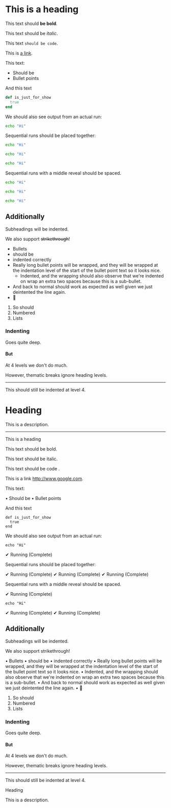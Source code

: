 # This is a heading <r section="all"/>

This text should **be bold**.

This text should be _italic_.

This text `should be code`.

This is [a link](http://www.google.com).

This text:

* Should be
* Bullet points

And this text

<r reveal-only />

``` ruby 
def is_just_for_show
  true
end
```

We should also see output from an actual run:

<r stdout />

``` bash
echo "Hi"
```

Sequential runs should be placed together:

``` bash
echo "Hi"
```

``` bash
echo "Hi"
```

``` bash
echo "Hi"
```

Sequential runs with a middle reveal should be spaced.

``` bash
echo "Hi"
```

<r reveal />

``` bash
echo "Hi"
```

``` bash
echo "Hi"
```


## Additionally

Subheadings will be indented.

We also support ~~strikethrough~~!

* Bullets 
* should be 
* indented correctly
* Really long bullet points will be wrapped, and they will be wrapped at the indentation level of the start of the bullet point text so it looks nice.
  * Indented, and the wrapping should also observe that we're indented on wrap an extra two spaces because this is a sub-bullet.
* And back to normal should work as expected as well given we just deintented the line again.
* :beer:

1. So should
2. Numbered
3. Lists


### Indenting

Goes quite deep.

#### But

At 4 levels we don't do much.

However, thematic breaks ignore heading levels.

----

This should still be indented at level 4.

# Heading

<r desc>This is a description.</r>

-----

This is a heading

  This text should be bold.

  This text should be italic.

  This text  should be code .

  This is a link http://www.google.com.

  This text:

  • Should be
  • Bullet points

  And this text

    def is_just_for_show
      true
    end

  We should also see output from an actual run:

    echo "Hi"

  ✔ Running (Complete)

  Sequential runs should be placed together:

  ✔ Running (Complete)
  ✔ Running (Complete)
  ✔ Running (Complete)

  Sequential runs with a middle reveal should be spaced.

  ✔ Running (Complete)


    echo "Hi"

  ✔ Running (Complete)
  ✔ Running (Complete)

  ## Additionally

  Subheadings will be indented.

  We also support strikethrough!

  • Bullets
  • should be
  • indented correctly
  • Really long bullet points will be wrapped, and they will be wrapped at the
  indentation level of the start of the bullet point text so it looks nice.
    • Indented, and the wrapping should also observe that we're indented on
    wrap an extra two spaces because this is a sub-bullet.
  • And back to normal should work as expected as well given we just 
  deintented the line again.
  • 🍺

  1. So should
  2. Numbered
  3. Lists

  
  ### Indenting
  
  Goes quite deep.


  #### But

  At 4 levels we don't do much.

  However, thematic breaks ignore heading levels.

  --------  
      
  This should still be indented at level 4.


   Heading 
  
  This is a description.